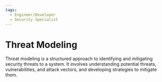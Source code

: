 ```yaml
---
tags:
  - Engineer/Developer
  - Security Specialist
---
```


# Threat Modeling


Threat modeling is a structured approach to identifying and mitigating security threats to a system. It involves understanding potential threats, vulnerabilities, and attack vectors, and developing strategies to mitigate them.
